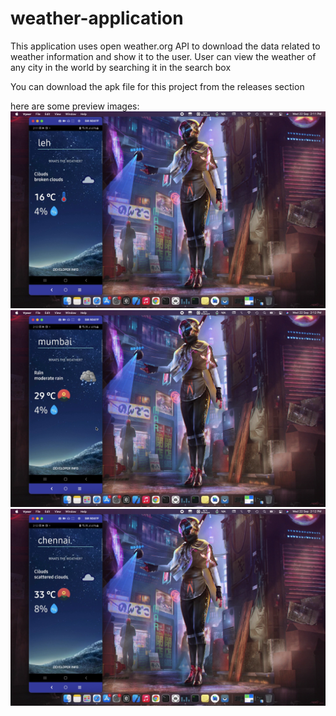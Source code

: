 # weather-application
This application uses open weather.org API to download the data related to weather information and show it to the user. User can view the weather of any city in the world by searching it in the search box

You can download the apk file for this project from the releases section

here are some preview images:
![](app/src/main/res/drawable-v24/one.png)
![](app/src/main/res/drawable-v24/two.png)
![](app/src/main/res/drawable-v24/three.png)

